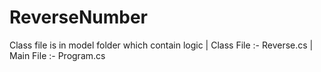 # ReverseNumber
Class file is in model folder which contain logic |  Class File :- Reverse.cs | Main File :- Program.cs
